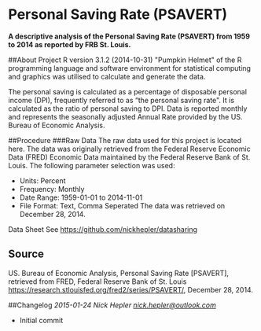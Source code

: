 # Personal Saving Rate (PSAVERT)
__A descriptive analysis of the Personal Saving Rate (PSAVERT) from 1959 to 2014 as reported by FRB St. Louis.__

##About Project
R version 3.1.2 (2014-10-31) "Pumpkin Helmet" of the R programming language and software environment for statistical computing and graphics was utilised to calculate and generate the data.

The personal saving is calculated as a percentage of disposable personal income (DPI), frequently referred to as “the personal saving rate". It is calculated as the ratio of personal saving to DPI. Data is reported monthly and represents the seasonally adjusted Annual Rate provided by the US. Bureau of Economic Analysis.

##Procedure
###Raw Data
The raw data used for this project is located here.
The data was originally retrieved from the Federal Reserve Economic Data (FRED) Economic Data maintained by the Federal Reserve Bank of St. Louis. The following parameter selection was used:
*   Units: Percent
*   Frequency: Monthly
*	Date Range: 1959-01-01 to 2014-11-01
*	File Format: Text, Comma Seperated
The data was retrieved on December 28, 2014.

Data Sheet
See https://github.com/nickhepler/datasharing

## Source
US. Bureau of Economic Analysis, Personal Saving Rate [PSAVERT], retrieved from FRED, Federal Reserve Bank of St. Louis https://research.stlouisfed.org/fred2/series/PSAVERT/, December 28, 2014.

##Changelog
_2015-01-24  Nick Hepler  <nick.hepler@outlook.com>_
*   Initial commit
